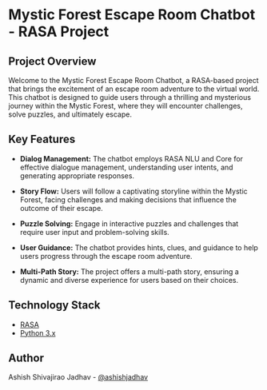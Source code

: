 # Mystic Forest Escape Room Chatbot - RASA Project

## Project Overview
Welcome to the Mystic Forest Escape Room Chatbot, a RASA-based project that brings the excitement of an escape room adventure to the virtual world. This chatbot is designed to guide users through a thrilling and mysterious journey within the Mystic Forest, where they will encounter challenges, solve puzzles, and ultimately escape.


## Key Features
- **Dialog Management:**
  The chatbot employs RASA NLU and Core for effective dialogue management, understanding user intents, and generating appropriate responses.
  
- **Story Flow:**
  Users will follow a captivating storyline within the Mystic Forest, facing challenges and making decisions that influence the outcome of their escape.

- **Puzzle Solving:**
  Engage in interactive puzzles and challenges that require user input and problem-solving skills.

- **User Guidance:**
  The chatbot provides hints, clues, and guidance to help users progress through the escape room adventure.

- **Multi-Path Story:**
  The project offers a multi-path story, ensuring a dynamic and diverse experience for users based on their choices.

## Technology Stack
- [RASA](https://rasa.com/)
- [Python 3.x](https://www.python.org/)


## Author
Ashish Shivajirao Jadhav - [@ashishjadhav](https://github.com/ashishjadhav)

